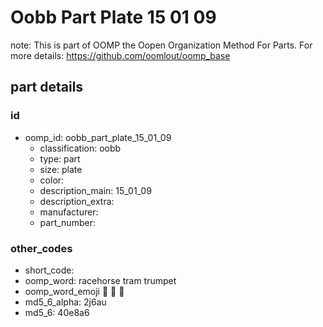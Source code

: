 # Oobb Part Plate 15 01 09  

note: This is part of OOMP the Oopen Organization Method For Parts. For more details: https://github.com/oomlout/oomp_base

##  part details





### id
* oomp_id: oobb_part_plate_15_01_09
  * classification: oobb
  * type: part
  * size: plate
  * color: 
  * description_main: 15_01_09
  * description_extra: 
  * manufacturer: 
  * part_number: 

### other_codes
* short_code: 
* oomp_word: racehorse tram trumpet
* oomp_word_emoji :racehorse: :tram: :trumpet:
* md5_6_alpha: 2j6au
* md5_6: 40e8a6